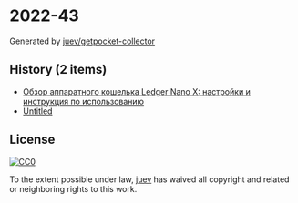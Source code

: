 # 2022-43

Generated by [juev/getpocket-collector](https://github.com/juev/getpocket-collector)

## History (2 items)

- [Обзор аппаратного кошелька Ledger Nano X: настройки и инструкция по использованию](https://sunscrypt.ru/blog/apparatnye-koshelki/obzor-ledger-nano-x/)
- [Untitled](https://luxtoday.lu/en/interview-ru/uezzhala-posmotret-stranu-a-ostalas-navsegda)

## License

[![CC0](https://mirrors.creativecommons.org/presskit/buttons/88x31/svg/cc-zero.svg)](https://creativecommons.org/publicdomain/zero/1.0/)

To the extent possible under law, [juev](https://github.com/juev) has waived all copyright and related or neighboring rights to this work.

